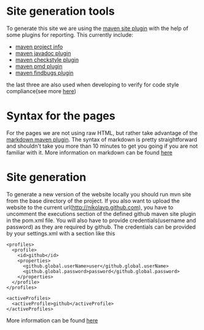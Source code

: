 # Site generation tools
To generate this site we are using the [maven site plugin](http://maven.apache.org/plugins/maven-site-plugin/maven-3.html) with the help of some plugins for reporting. This currently include:

* [maven project info](http://maven.apache.org/plugins/maven-project-info-reports-plugin/)
* [maven javadoc plugin](http://maven.apache.org/plugins/maven-javadoc-plugin/)
* [maven checkstyle plugin](http://maven.apache.org/plugins/maven-checkstyle-plugin/)
* [maven pmd plugin](http://maven.apache.org/plugins/maven-pmd-plugin/)
* [maven findbugs plugin](http://mojo.codehaus.org/findbugs-maven-plugin/)

the last three are also used when developing to verify for code style compliance(see more [here](/spaska/static_analysis.html))

# Syntax for the pages 
For the pages we are not using raw HTML, but rather take advantage of the [markdown maven plugin](http://markdown.tautua.org/doxia-module.html). The syntax of markdown is pretty straightforward and shouldn't take you more than 10 minutes to get you going if you are not familiar with it. More information on markdown can be found [here](http://daringfireball.net/projects/markdown/)

# Site generation
To generate a new version of the website locally you should run mvn site from the base directory of the project. If you also want to upload the website to the current url(http://nikolavp.github.com), you have to uncomment the executions section of the defined github maven site plugin in the pom.xml file. You will also have to provide credentials(username and password) as they are required by github. The credentials can be provided by your settings.xml with a section like this

    <profiles>
      <profile>
        <id>github</id>
        <properties>
          <github.global.userName>user</github.global.userName>
          <github.global.password>password</github.global.password>
        </properties>
      </profile>
    </profiles>

    <activeProfiles>
      <activeProfile>github</activeProfile>
    </activeProfiles>

More information can be found [here](https://github.com/github/maven-plugins)
